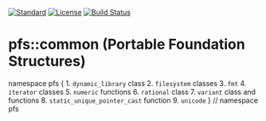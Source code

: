 [![Standard](https://img.shields.io/badge/C%2B%2B-11%2F14%2F17-blue)](https://en.wikipedia.org/wiki/C%2B%2B#Standardization)
[![License](https://img.shields.io/badge/license-MIT-blue.svg)](https://opensource.org/licenses/MIT)
[![Build Status](https://travis-ci.org/semenovf/pfs-common.svg?branch=master)](https://travis-ci.org/semenovf/pfs-common)

# pfs::common (Portable Foundation Structures)

namespace pfs {
    1. `dynamic_library` class
    2. `filesystem` classes
    3. `fmt`
    4. `iterator` classes
    5. `numeric` functions
    6. `rational` class
    7. `variant` class and functions
    8. `static_unique_pointer_cast` function
    9. `unicode`
} // namespace pfs


